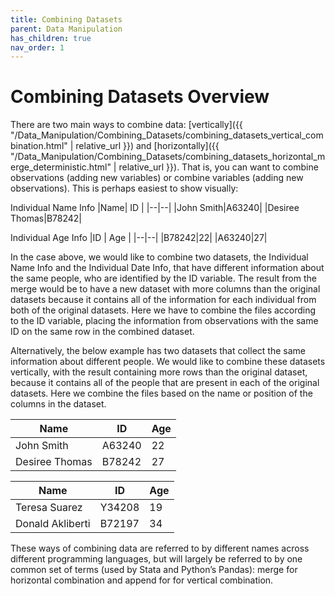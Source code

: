 ```yaml
---
title: Combining Datasets
parent: Data Manipulation
has_children: true
nav_order: 1
---
```


# Combining Datasets Overview

There are two main ways to combine data: [vertically]({{ "/Data_Manipulation/Combining_Datasets/combining_datasets_vertical_combination.html" | relative_url }}) and [horizontally]({{ "/Data_Manipulation/Combining_Datasets/combining_datasets_horizontal_merge_deterministic.html" | relative_url }}). That is, you can want to combine observations (adding new variables) or combine variables (adding new observations). This is perhaps easiest to show visually:

Individual Name Info
|Name| ID |
|--|--|
|John Smith|A63240|
|Desiree Thomas|B78242|


Individual Age Info
|ID | Age |
|--|--|
|B78242|22|
|A63240|27|

In the case above, we would like to combine two datasets, the Individual Name Info and the Individual Date Info, that have different information about the same people, who are identified by the ID variable. The result from the merge would be to have a new dataset with more columns than the original datasets because it contains all of the information for each individual from both of the original datasets. Here we have to combine the files according to the ID variable, placing the information from observations with the same ID on the same row in the combined dataset.

Alternatively, the below example has two datasets that collect the same information about different people. We would like to combine these datasets vertically, with the result containing more rows than the original dataset, because it contains all of the people that are present in each of the original datasets. Here we combine the files based on the name or position of the columns in the dataset.

|Name|ID|Age|
|--|--|--|
|John Smith|A63240|22|
|Desiree Thomas|B78242|27|

|Name|ID|Age|
|--|--|--|
|Teresa Suarez|Y34208|19|
|Donald Akliberti|B72197|34|

These ways of combining data are referred to by different names across different programming languages, but will largely be referred to by one common set of terms (used by Stata and Python’s Pandas): merge for horizontal combination and append for for vertical combination.
